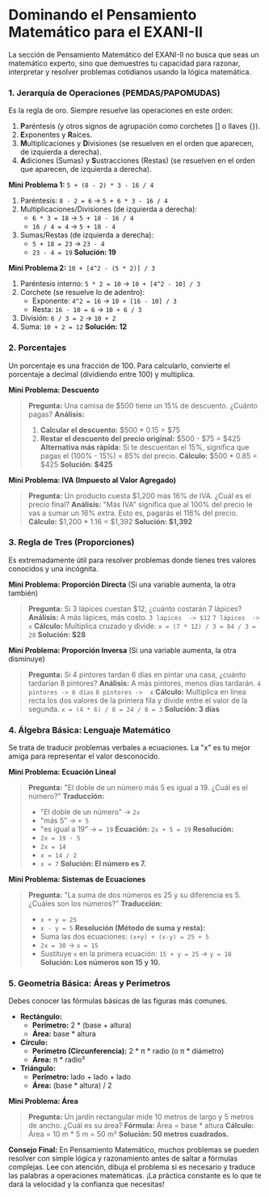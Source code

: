 # Dominando el Pensamiento Matemático para el EXANI-II

La sección de Pensamiento Matemático del EXANI-II no busca que seas un matemático experto, sino que demuestres tu capacidad para razonar, interpretar y resolver problemas cotidianos usando la lógica matemática.

### 1. Jerarquía de Operaciones (PEMDAS/PAPOMUDAS)

Es la regla de oro. Siempre resuelve las operaciones en este orden:
1.  **P**aréntesis (y otros signos de agrupación como corchetes [] o llaves {}).
2.  **E**xponentes y **R**aíces.
3.  **M**ultiplicaciones y **D**ivisiones (se resuelven en el orden que aparecen, de izquierda a derecha).
4.  **A**diciones (Sumas) y **S**ustracciones (Restas) (se resuelven en el orden que aparecen, de izquierda a derecha).

**Mini Problema 1:** `5 + (8 - 2) * 3 - 16 / 4`
1.  Paréntesis: `8 - 2 = 6` -> `5 + 6 * 3 - 16 / 4`
2.  Multiplicaciones/Divisiones (de izquierda a derecha):
    *   `6 * 3 = 18` -> `5 + 18 - 16 / 4`
    *   `16 / 4 = 4` -> `5 + 18 - 4`
3.  Sumas/Restas (de izquierda a derecha):
    *   `5 + 18 = 23` -> `23 - 4`
    *   `23 - 4 = 19`
**Solución: 19**

**Mini Problema 2:** `10 + [4^2 - (5 * 2)] / 3`
1.  Paréntesis interno: `5 * 2 = 10` -> `10 + [4^2 - 10] / 3`
2.  Corchete (se resuelve lo de adentro):
    *   Exponente: `4^2 = 16` -> `10 + [16 - 10] / 3`
    *   Resta: `16 - 10 = 6` -> `10 + 6 / 3`
3.  División: `6 / 3 = 2` -> `10 + 2`
4.  Suma: `10 + 2 = 12`
**Solución: 12**

### 2. Porcentajes

Un porcentaje es una fracción de 100. Para calcularlo, convierte el porcentaje a decimal (dividiendo entre 100) y multiplica.

**Mini Problema: Descuento**
> **Pregunta:** Una camisa de $500 tiene un 15% de descuento. ¿Cuánto pagas?
> **Análisis:**
> 1.  **Calcular el descuento:** $500 * 0.15 = $75
> 2.  **Restar el descuento del precio original:** $500 - $75 = $425
> **Alternativa más rápida:** Si te descuentan el 15%, significa que pagas el (100% - 15%) = 85% del precio.
> **Cálculo:** $500 * 0.85 = $425
> **Solución: $425**

**Mini Problema: IVA (Impuesto al Valor Agregado)**
> **Pregunta:** Un producto cuesta $1,200 más 16% de IVA. ¿Cuál es el precio final?
> **Análisis:** "Más IVA" significa que al 100% del precio le vas a sumar un 16% extra. Esto es, pagarás el 116% del precio.
> **Cálculo:** $1,200 * 1.16 = $1,392
> **Solución: $1,392**

### 3. Regla de Tres (Proporciones)

Es extremadamente útil para resolver problemas donde tienes tres valores conocidos y una incógnita.

**Mini Problema: Proporción Directa** (Si una variable aumenta, la otra también)
> **Pregunta:** Si 3 lápices cuestan $12, ¿cuánto costarán 7 lápices?
> **Análisis:** A más lápices, más costo.
> `3 lápices  -> $12`
> `7 lápices  ->  x`
> **Cálculo:** Multiplica cruzado y divide. `x = (7 * 12) / 3 = 84 / 3 = 28`
> **Solución: $28**

**Mini Problema: Proporción Inversa** (Si una variable aumenta, la otra disminuye)
> **Pregunta:** Si 4 pintores tardan 6 días en pintar una casa, ¿cuánto tardarían 8 pintores?
> **Análisis:** A más pintores, menos días tardarán.
> `4 pintores -> 6 días`
> `8 pintores ->  x`
> **Cálculo:** Multiplica en línea recta los dos valores de la primera fila y divide entre el valor de la segunda. `x = (4 * 6) / 8 = 24 / 8 = 3`
> **Solución: 3 días**

### 4. Álgebra Básica: Lenguaje Matemático

Se trata de traducir problemas verbales a ecuaciones. La "x" es tu mejor amiga para representar el valor desconocido.

**Mini Problema: Ecuación Lineal**
> **Pregunta:** "El doble de un número más 5 es igual a 19. ¿Cuál es el número?"
> **Traducción:**
> - "El doble de un número" -> `2x`
> - "más 5" -> `+ 5`
> - "es igual a 19" -> `= 19`
> **Ecuación:** `2x + 5 = 19`
> **Resolución:**
> - `2x = 19 - 5`
> - `2x = 14`
> - `x = 14 / 2`
> - `x = 7`
> **Solución: El número es 7.**

**Mini Problema: Sistemas de Ecuaciones**
> **Pregunta:** "La suma de dos números es 25 y su diferencia es 5. ¿Cuáles son los números?"
> **Traducción:**
> - `x + y = 25`
> - `x - y = 5`
> **Resolución (Método de suma y resta):**
> - Suma las dos ecuaciones: `(x+y) + (x-y) = 25 + 5`
> - `2x = 30` -> `x = 15`
> - Sustituye `x` en la primera ecuación: `15 + y = 25` -> `y = 10`
> **Solución: Los números son 15 y 10.**

### 5. Geometría Básica: Áreas y Perímetros

Debes conocer las fórmulas básicas de las figuras más comunes.

- **Rectángulo:**
  - **Perímetro:** 2 * (base + altura)
  - **Área:** base * altura
- **Círculo:**
  - **Perímetro (Circunferencia):** 2 * π * radio  (o π * diámetro)
  - **Área:** π * radio²
- **Triángulo:**
  - **Perímetro:** lado + lado + lado
  - **Área:** (base * altura) / 2

**Mini Problema: Área**
> **Pregunta:** Un jardín rectangular mide 10 metros de largo y 5 metros de ancho. ¿Cuál es su área?
> **Fórmula:** Área = base * altura
> **Cálculo:** Área = 10 m * 5 m = 50 m²
> **Solución: 50 metros cuadrados.**

**Consejo Final:** En Pensamiento Matemático, muchos problemas se pueden resolver con simple lógica y razonamiento antes de saltar a fórmulas complejas. Lee con atención, dibuja el problema si es necesario y traduce las palabras a operaciones matemáticas. ¡La práctica constante es lo que te dará la velocidad y la confianza que necesitas!
